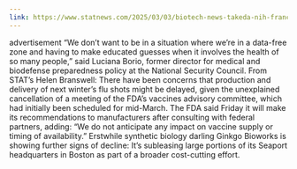 ```yaml
---
link: https://www.statnews.com/2025/03/03/biotech-news-takeda-nih-francis-collins-ginkgo-abbvie-protagonist-flu-shot-the-readout/
---
```


advertisement “We don’t want to be in a situation where we’re in a data-free zone and having to make educated guesses when it involves the health of so many people,” said Luciana Borio, former director for medical and biodefense preparedness policy at the National Security Council. From STAT’s Helen Branswell: There have been concerns that production and delivery of next winter’s flu shots might be delayed, given the unexplained cancellation of a meeting of the FDA’s vaccines advisory committee, which had initially been scheduled for mid-March. The FDA said Friday it will make its recommendations to manufacturers after consulting with federal partners, adding: “We do not anticipate any impact on vaccine supply or timing of availability.” Erstwhile synthetic biology darling Ginkgo Bioworks is showing further signs of decline: It’s subleasing large portions of its Seaport headquarters in Boston as part of a broader cost-cutting effort.